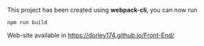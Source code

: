 
This project has been created using **webpack-cli**, you can now run

```
npm run build
```

Web-site available in https://dorley174.github.io/Front-End/
